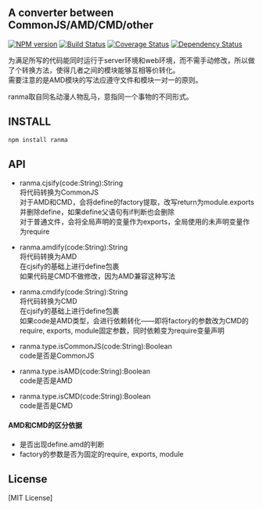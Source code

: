 ## A converter between CommonJS/AMD/CMD/other

[![NPM version](https://badge.fury.io/js/ranma.png)](https://npmjs.org/package/ranma)
[![Build Status](https://travis-ci.org/army8735/ranma.svg?branch=master)](https://travis-ci.org/army8735/ranma)
[![Coverage Status](https://coveralls.io/repos/army8735/ranma/badge.png)](https://coveralls.io/r/army8735/ranma)
[![Dependency Status](https://david-dm.org/army8735/ranma.png)](https://david-dm.org/army8735/ranma)

为满足所写的代码能同时运行于server环境和web环境，而不需手动修改，所以做了个转换方法，使得几者之间的模块能够互相等价转化。
<br/>需要注意的是AMD模块的写法应遵守文件和模块一对一的原则。

ranma取自同名动漫人物乱马，意指同一个事物的不同形式。

## INSTALL

```js
npm install ranma
```

## API

* ranma.cjsify(code:String):String
<br/>将代码转换为CommonJS
<br/>对于AMD和CMD，会将define的factory提取，改写return为module.exports并删除define，如果define父语句有if判断也会删除
<br/>对于普通文件，会将全局声明的变量作为exports，全局使用的未声明变量作为require

* ranma.amdify(code:String):String
<br/>将代码转换为AMD
<br/>在cjsify的基础上进行define包裹
<br/>如果代码是CMD不做修改，因为AMD兼容这种写法

* ranma.cmdify(code:String):String
<br/>将代码转换为CMD
<br/>在cjsify的基础上进行define包裹
<br/>如果code是AMD类型，会进行依赖转化——即将factory的参数改为CMD的require, exports, module固定参数，同时依赖变为require变量声明

* ranma.type.isCommonJS(code:String):Boolean
<br/>code是否是CommonJS

* ranma.type.isAMD(code:String):Boolean
<br/>code是否是AMD

* ranma.type.isCMD(code:String):Boolean
<br/>code是否是CMD

#### AMD和CMD的区分依据
* 是否出现define.amd的判断
* factory的参数是否为固定的require, exports, module

## License

[MIT License]
